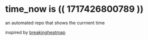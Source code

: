 # time_now is (( 1717426800789 ))

an automated repo that shows the currnent time

inspired by [breakingheatmap](https://github.com/breakingheatmap/breakingheatmap)